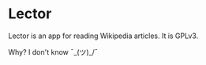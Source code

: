 # Lector
Lector is an app for reading Wikipedia articles. It is GPLv3.

Why? I don't know ¯\_(ツ)_/¯

